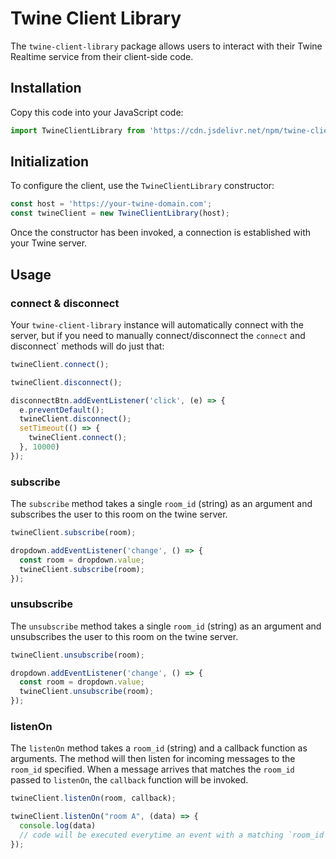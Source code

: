 # Twine Client Library

The `twine-client-library` package allows users to interact with their Twine Realtime service from their client-side code.

## Installation

Copy this code into your JavaScript code:

```js
import TwineClientLibrary from 'https://cdn.jsdelivr.net/npm/twine-client-library@1.0.0/+esm';
```

## Initialization

To configure the client, use the `TwineClientLibrary` constructor:

```js
const host = 'https://your-twine-domain.com';
const twineClient = new TwineClientLibrary(host);
```

Once the constructor has been invoked, a connection is established with your Twine server.

## Usage

### connect & disconnect

Your `twine-client-library` instance will automatically connect with the server, but if you need to manually connect/disconnect the `connect` and disconnect` methods will do just that:

```js
twineClient.connect();
```

```js
twineClient.disconnect();
```

```js
disconnectBtn.addEventListener('click', (e) => {
  e.preventDefault();
  twineClient.disconnect();
  setTimeout(() => {
    twineClient.connect();
  }, 10000)
});
```

### subscribe

The `subscribe` method takes a single `room_id` (string) as an argument and subscribes the user to this room on the twine server.

```js
twineClient.subscribe(room);
```

```js
dropdown.addEventListener('change', () => {
  const room = dropdown.value;
  twineClient.subscribe(room);
});
```

### unsubscribe

The `unsubscribe` method takes a single `room_id` (string) as an argument and unsubscribes the user to this room on the twine server.

```js
twineClient.unsubscribe(room);
```

```js
dropdown.addEventListener('change', () => {
  const room = dropdown.value;
  twineClient.unsubscribe(room);
});
```

### listenOn

The `listenOn` method takes a `room_id` (string) and a callback function as arguments. The method will then listen for incoming messages to the `room_id` specified. When a message arrives that matches the `room_id` passed to `listenOn`, the `callback` function will be invoked. 

```js
twineClient.listenOn(room, callback);
```

```js
twineClient.listenOn("room A", (data) => {
  console.log(data)
  // code will be executed everytime an event with a matching `room_id` occurs
});
```